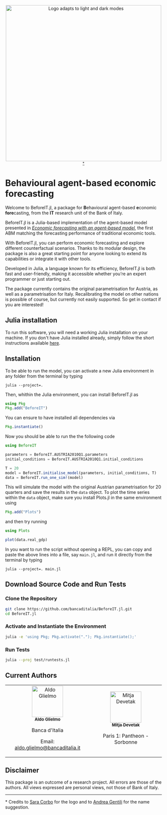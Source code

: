 <div align='center'>
<picture>
  <source media="(prefers-color-scheme: dark)" srcset="https://raw.githubusercontent.com/bancaditalia/BeforeIT.jl/main/docs/logo/logo_white_text.png">
  <source media="(prefers-color-scheme: light)" srcset="https://raw.githubusercontent.com/bancaditalia/BeforeIT.jl/main/docs/logo/logo_black_text.png">
  <img alt="Logo adapts to light and dark modes" src="https://raw.githubusercontent.com/bancaditalia/BeforeIT.jl/main/docs/logo/logo_black_text.png" width="500">
</picture>
<sup><a href="#footnote-1">*</a></sup>
</div>

# Behavioural agent-based economic forecasting

Welcome to BeforeIT.jl, a package for **B**ehavioural agent-based **e**conomic **fore**casting,
from the **IT** research unit of the Bank of Italy.

BeforeIT.jl is a Julia-based implementation of the agent-based model presented in 
[_Economic forecasting with an agent-based model_](https://www.sciencedirect.com/science/article/pii/S0014292122001891),
the first ABM matching the forecasting performance of traditional economic tools.

With BeforeIT.jl, you can perform economic forecasting and explore different counterfactual scenarios.
Thanks to its modular design, the package is also a great starting point for anyone looking to extend its
capabilities or integrate it with other tools.

Developed in Julia, a language known for its efficiency, BeforeIT.jl is both fast and user-friendly,
making it accessible whether you’re an expert programmer or just starting out.

The package currently contains the original parametrisation for Austria, as well as a parametrisation for Italy.
Recalibrating the model on other nations is possible of course, but currently not easily supported.
So get in contact if you are interested!

## Julia installation

To run this software, you will need a working Julia installation on your machine.
If you don't have Julia installed already, simply follow the short instructions
available [here](https://julialang.org/downloads/).

## Installation

To be able to run the model, you can activate a new Julia environment in any folder from the terminal by typing

```
julia --project=.
```

Then, whithin the Julia environment, you can install BeforeIT.jl as

```julia
using Pkg
Pkg.add("BeforeIT")
```

You can ensure to have installed all dependencies via

```julia
Pkg.instantiate()
```

Now you should be able to run the the following code

```julia
using BeforeIT

parameters = BeforeIT.AUSTRIA2010Q1.parameters
initial_conditions = BeforeIT.AUSTRIA2010Q1.initial_conditions

T = 20
model = BeforeIT.initialise_model(parameters, initial_conditions, T)
data = BeforeIT.run_one_sim!(model)
```

This will simulate the model with the original Austrian parametrisation for 20 quarters and save the results in the `data` object.
To plot the time series within the `data` object, make sure you install Plots.jl in the same environment using

```julia
Pkg.add("Plots")
```

and then try running

```julia
using Plots

plot(data.real_gdp)
```

In you want to run the script without opening a REPL, you can copy and paste the above lines into a file,
say `main.jl`, and run it directly from the terminal by typing

```
julia --project=. main.jl
```


## Download Source Code and Run Tests

### Clone the Repository
```bash
git clone https://github.com/bancaditalia/BeforeIT.jl.git
cd BeforeIT.jl
```

### Activate and Instantiate the Environment
```bash
julia -e 'using Pkg; Pkg.activate("."); Pkg.instantiate();'
```

### Run Tests
```bash
julia --proj test/runtests.jl
```


## Current Authors


<table>
  <tr>
    <td align="center">
      <a href="https://github.com/AldoGl">
        <img src="https://avatars.githubusercontent.com/AldoGl" width="100px;" alt="Aldo Glielmo"/><br />
        <sub><b>Aldo Glielmo</b></sub>
      </a><br />
      <p>Banca d'Italia </p>
      <p>Email: <a href="mailto:aldo.glielmo@bancaditalia.it:">aldo.glielmo@bancaditalia.it</a></p>
    </td>
    <td align="center">
      <a href="https://devetak.github.io/">
        <img src="https://avatars.githubusercontent.com/Devetak" width="100px;" alt="Mitja Devetak"/><br />
        <sub><b>Mitja Devetak</b></sub>
      </a><br />
      <p>Paris 1: Pantheon - Sorbonne</p>
    </td>
  </tr>
</table>


## Disclaimer

This package is an outcome of a research project. All errors are those of
the authors. All views expressed are personal views, not those of Bank of Italy.

---

<p id="footnote-1">
* Credits to <a href="https://www.bankit.art/people/sara-corbo">Sara Corbo</a>  for the logo and to <a href="https://www.bankit.art/people/andrea-gentili">Andrea Gentili</a> for the name suggestion.
</p>
